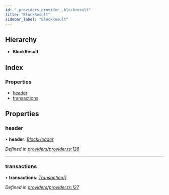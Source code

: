 ```yaml
---
id: "_providers_provider_.blockresult"
title: "BlockResult"
sidebar_label: "BlockResult"
---
```


## Hierarchy

* **BlockResult**

## Index

### Properties

* [header](_providers_provider_.blockresult.md#header)
* [transactions](_providers_provider_.blockresult.md#transactions)

## Properties

###  header

• **header**: *[BlockHeader](_providers_provider_.blockheader.md)*

*Defined in [providers/provider.ts:126](https://github.com/nearprotocol/nearlib/blob/8f79950/src.ts/providers/provider.ts#L126)*

___

###  transactions

• **transactions**: *[Transaction](_providers_provider_.transaction.md)[]*

*Defined in [providers/provider.ts:127](https://github.com/nearprotocol/nearlib/blob/8f79950/src.ts/providers/provider.ts#L127)*
